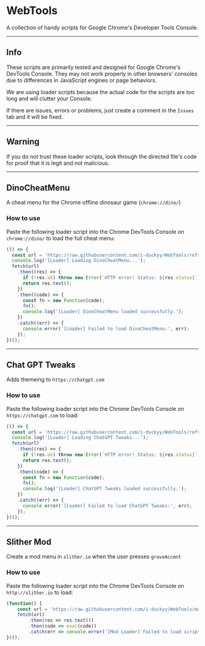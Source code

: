 # WebTools

A collection of handy scripts for Google Chrome's Developer Tools Console.

---

## Info

These scripts are primarily tested and designed for Google Chrome's DevTools Console. They may not work properly in other browsers' consoles due to differences in JavaScript engines or page behaviors.

We are using loader scripts because the actual code for the scripts are too long and will clutter your Console.

If there are issues, errors or problems, just create a comment in the `Issues` tab and it will be fixed.

---

## Warning

If you do not trust these loader scripts, look through the directed file's code for proof that it is legit and not malicious.

---

## DinoCheatMenu

A cheat menu for the Chrome offline dinosaur game (`chrome://dino/`)

### How to use

Paste the following loader script into the Chrome DevTools Console on `chrome://dino/` to load the full cheat menu:

```js
(() => {
  const url = 'https://raw.githubusercontent.com/i-duckyy/WebTools/refs/heads/main/DinoCheatMenu.js';
  console.log('[Loader] Loading DinoCheatMenu...');
  fetch(url)
    .then((res) => {
      if (!res.ok) throw new Error(`HTTP error! Status: ${res.status}`);
      return res.text();
    })
    .then((code) => {
      const fn = new Function(code);
      fn();
      console.log('[Loader] DinoCheatMenu loaded successfully.');
    })
    .catch((err) => {
      console.error('[Loader] Failed to load DinoCheatMenu:', err);
    });
})();
```

---

## Chat GPT Tweaks

Adds themeing to `https://chatgpt.com`

### How to use

Paste the following loader script into the Chrome DevTools Console on  `https://chatgpt.com` to load:

```js
(() => {
  const url = 'https://raw.githubusercontent.com/i-duckyy/WebTools/refs/heads/main/ChatGPT.tweaks.js';
  console.log('[Loader] Loading ChatGPT Tweaks...');
  fetch(url)
    .then((res) => {
      if (!res.ok) throw new Error(`HTTP error! Status: ${res.status}`);
      return res.text();
    })
    .then((code) => {
      const fn = new Function(code);
      fn();
      console.log('[Loader] ChatGPT Tweaks loaded successfully.');
    })
    .catch((err) => {
      console.error('[Loader] Failed to load ChatGPT Tweaks:', err);
    });
})();
```

---

## Slither Mod

Create a mod menu in `slither.io` when the user presses `graveAccent`

### How to use

Paste the following loader script into the Chrome DevTools Console on  `http://slither.io` to load:

```js
(function() {
    const url = 'https://raw.githubusercontent.com/i-duckyy/WebTools/main/SlitherMod.js';
    fetch(url)
        .then(res => res.text())
        .then(code => eval(code))
        .catch(err => console.error('[Mod Loader] Failed to load script:', err));
})();

```
